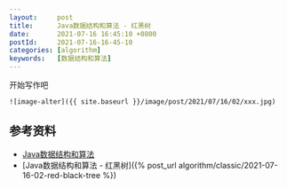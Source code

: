 ```yaml
---
layout:     post
title:      Java数据结构和算法 - 红黑树
date:       2021-07-16 16:45:10 +0800
postId:     2021-07-16-16-45-10
categories: [algorithm]
keywords:   [数据结构和算法]
---
```


开始写作吧
```
![image-alter]({{ site.baseurl }}/image/post/2021/07/16/02/xxx.jpg)
```

## 参考资料

* [Java数据结构和算法](https://book.douban.com/subject/1144007/)
* [Java数据结构和算法 - 红黑树]({% post_url algorithm/classic/2021-07-16-02-red-black-tree %})
